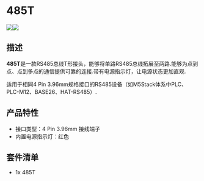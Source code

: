 # 485T

<div class="product_pic"><img src="assets\img\product_pics\accessory\485t\485t_01.jpg"><img src="assets\img\product_pics\accessory\485t\485t_02.jpg"></div>


## 描述

**485T**是一款RS485总线T形接头，能够将单路RS485总线拓展至两路.能够为点到点、点到多点的通信提供可靠的连接.带有电源指示灯，让电源状态更加直观.

适用于相同4 Pin 3.96mm规格接口的RS485设备（如M5Stack体系中PLC、PLC-M12、BASE26、HAT-RS485）.


## 产品特性

-  接口类型：4 Pin 3.96mm 接线端子
-  内置电源指示灯：红色

## 套件清单

-  1x 485T

<script>

   var purchase_link = 'https://m5stack.com/collections/m5-accessory/products/m5stack-rs485t';


   anchor_search(purchase_link);
   scrollFunc();

</script>